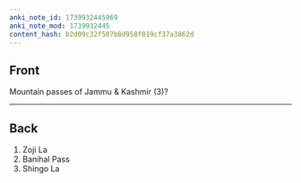 ```yaml
---
anki_note_id: 1739932445969
anki_note_mod: 1739932445
content_hash: b2d09c32f507b8d958f019cf37a3862d
---
```


## Front

Mountain passes of Jammu & Kashmir (3)?

<hr/>

## Back

1. Zoji La  
2. Banihal Pass  
3. Shingo La